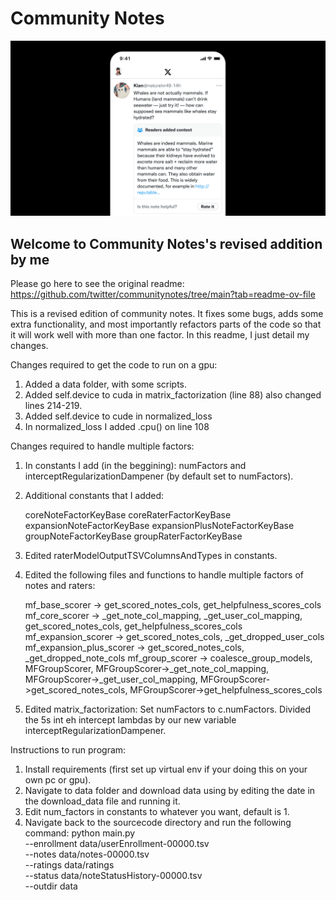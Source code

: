 # Community Notes

![](/documentation/images/help-rate-this-note-expanded.png)

## Welcome to Community Notes's revised addition by me

Please go here to see the original readme: https://github.com/twitter/communitynotes/tree/main?tab=readme-ov-file

This is a revised edition of community notes. It fixes some bugs, adds some extra functionality, and most importantly refactors parts of the code so that it will work well with more than one factor. In this readme, I just detail my changes.

Changes required to get the code to run on a gpu:

1. Added a data folder, with some scripts.
2. Added self.device to cuda in matrix_factorization (line 88) also changed lines 214-219.
3. Added self.device to cude in normalized_loss
4. In normalized_loss I added .cpu() on line 108

Changes required to handle multiple factors:

1. In constants I add (in the beggining): numFactors and interceptRegularizationDampener (by default set to numFactors).
2. Additional constants that I added:

   coreNoteFactorKeyBase
   coreRaterFactorKeyBase
   expansionNoteFactorKeyBase
   expansionPlusNoteFactorKeyBase
   groupNoteFactorKeyBase
   groupRaterFactorKeyBase

3. Edited raterModelOutputTSVColumnsAndTypes in constants.
4. Edited the following files and functions to handle multiple factors of notes and raters:

   mf_base_scorer -> get_scored_notes_cols, get_helpfulness_scores_cols
   mf_core_scorer -> \_get_note_col_mapping, \_get_user_col_mapping, get_scored_notes_cols, get_helpfulness_scores_cols
   mf_expansion_scorer -> get_scored_notes_cols, \_get_dropped_user_cols
   mf_expansion_plus_scorer -> get_scored_notes_cols, \_get_dropped_note_cols
   mf_group_scorer -> coalesce_group_models, MFGroupScorer, MFGroupScorer->\_get_note_col_mapping, MFGroupScorer->\_get_user_col_mapping, MFGroupScorer->get_scored_notes_cols, MFGroupScorer->get_helpfulness_scores_cols

5. Edited matrix_factorization:
   Set numFactors to c.numFactors. Divided the 5s int eh intercept lambdas by our new variable interceptRegularizationDampener.

Instructions to run program:

1. Install requirements (first set up virtual env if your doing this on your own pc or gpu).
2. Navigate to data folder and download data using by editing the date in the download_data file and running it.
3. Edit num_factors in constants to whatever you want, default is 1.
4. Navigate back to the sourcecode directory and run the following command:
   python main.py \
    --enrollment data/userEnrollment-00000.tsv \
    --notes data/notes-00000.tsv \
    --ratings data/ratings \
    --status data/noteStatusHistory-00000.tsv \
    --outdir data

